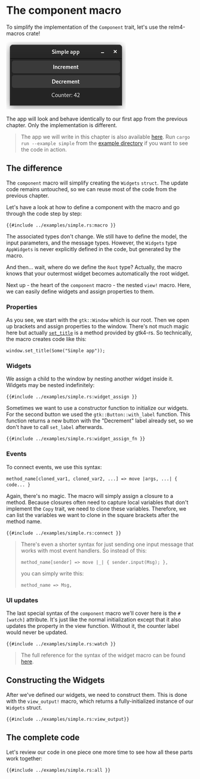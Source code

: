 # The component macro

To simplify the implementation of the `Component` trait, let's use the relm4-macros crate!

![App screenshot dark](img/screenshots/simple-dark.png)

The app will look and behave identically to our first app from the previous chapter. Only the implementation is different.

> The app we will write in this chapter is also available [here](https://github.com/AaronErhardt/relm4/blob/main/relm4-examples/examples/simple.rs). Run `cargo run --example simple` from the [example directory](https://github.com/AaronErhardt/relm4/tree/main/relm4-examples) if you want to see the code in action.

## The difference

The `component` macro will simplify creating the `Widgets` `struct`. The update code remains untouched, so we can reuse most of the code from the previous chapter.

Let's have a look at how to define a component with the macro and go through the code step by step:

```rust,no_run,noplayground
{{#include ../examples/simple.rs:macro }}
```

The associated types don't change. We still have to define the model, the input parameters, and the message types. However, the `Widgets` type `AppWidgets` is never explicitly defined in the code, but generated by the macro.

And then... wait, where do we define the `Root` type? Actually, the macro knows that your outermost widget becomes automatically the root widget.

Next up - the heart of the `component` macro - the nested `view!` macro. Here, we can easily define widgets and assign properties to them.

### Properties

As you see, we start with the `gtk::Window` which is our root. Then we open up brackets and assign properties to the window. There's not much magic here but actually [`set_title`](https://gtk-rs.org/gtk4-rs/git/docs/gtk4/prelude/trait.GtkWindowExt.html#tymethod.set_title) is a method provided by gtk4-rs. So technically, the macro creates code like this:

```rust,no_run,noplayground
window.set_title(Some("Simple app"));
```

### Widgets

We assign a child to the window by nesting another widget inside it. Widgets may be nested indefinitely:

```rust,no_run,noplayground
{{#include ../examples/simple.rs:widget_assign }}
```

Sometimes we want to use a constructor function to initialize our widgets. For the second button we used the `gtk::Button::with_label` function. This function returns a new button with the "Decrement" label already set, so we don't have to call `set_label` afterwards.

```rust,no_run,noplayground
{{#include ../examples/simple.rs:widget_assign_fn }}
```

### Events

To connect events, we use this syntax:

```rust,no_run,noplayground
method_name[cloned_var1, cloned_var2, ...] => move |args, ...| { code... }
```

Again, there's no magic. The macro will simply assign a closure to a method. Because closures often need to capture local variables that don't implement the `Copy` trait, we need to clone these variables. Therefore, we can list the variables we want to clone in the square brackets after the method name.

```rust,no_run,noplayground
{{#include ../examples/simple.rs:connect }}
```

> There's even a shorter syntax for just sending one input message that works with most event handlers.
> So instead of this:
> 
> ```rust,no_run,noplayground
> method_name[sender] => move |_| { sender.input(Msg); },
> ```
> 
> you can simply write this:
> 
> ```rust,no_run,noplayground
> method_name => Msg,
> ```

### UI updates

The last special syntax of the `component` macro we'll cover here is the `#[watch]` attribute. It's just like the normal initialization except that it also updates the property in the view function. Without it, the counter label would never be updated.

```rust,no_run,noplayground
{{#include ../examples/simple.rs:watch }}
```

> The full reference for the syntax of the widget macro can be found [here](https://aaronerhardt.github.io/relm4-book/book/widget_macro_reference.html).

## Constructing the Widgets

After we've defined our widgets, we need to construct them. This is done with the `view_output!` macro, which returns a fully-initialized instance of our `Widgets` struct.

```rust,no_run,noplayground
{{#include ../examples/simple.rs:view_output}}
```

## The complete code

Let's review our code in one piece one more time to see how all these parts work together:

```rust,no_run,noplayground
{{#include ../examples/simple.rs:all }}
```
